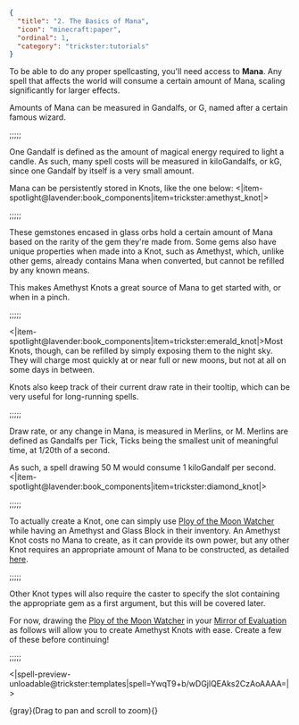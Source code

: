 ```json
{
  "title": "2. The Basics of Mana",
  "icon": "minecraft:paper",
  "ordinal": 1,
  "category": "trickster:tutorials"
}
```

To be able to do any proper spellcasting, you'll need access to **Mana**.
Any spell that affects the world will consume a certain amount of Mana, scaling significantly for larger effects.


Amounts of Mana can be measured in Gandalfs, or G, named after a certain famous wizard. 

;;;;;

One Gandalf is defined as the amount of magical energy required to light a candle.
As such, many spell costs will be measured in kiloGandalfs, or kG, 
since one Gandalf by itself is a very small amount.



Mana can be persistently stored in Knots, like the one below:
<|item-spotlight@lavender:book_components|item=trickster:amethyst_knot|>

;;;;;

These gemstones encased in glass orbs hold a certain 
amount of Mana based on the rarity of the gem they're made from.
Some gems also have unique properties when made into a Knot, such as Amethyst, 
which, unlike other gems, already contains Mana when converted, 
but cannot be refilled by any known means.


This makes Amethyst Knots a great source of Mana to get started with,
or when in a pinch.

;;;;;

<|item-spotlight@lavender:book_components|item=trickster:emerald_knot|>Most Knots, though, can be refilled by simply exposing them to the night sky.
They will charge most quickly at or near full or new moons, but not at all on some days in between.


Knots also keep track of their current draw rate in their tooltip,
which can be very useful for long-running spells.

;;;;;

Draw rate, or any change in Mana, is measured in Merlins, or M.
Merlins are defined as Gandalfs per Tick, 
Ticks being the smallest unit of meaningful time, at 1/20th of a second.


As such, a spell drawing 50 M would consume 1 kiloGandalf per second.
<|item-spotlight@lavender:book_components|item=trickster:diamond_knot|>

;;;;;

To actually create a Knot, one can simply use [Ploy of the Moon Watcher](^trickster:ploys/mana#2)
while having an Amethyst and Glass Block in their inventory.
An Amethyst Knot costs no Mana to create, as it can provide its own power,
but any other Knot requires an appropriate amount of Mana to be constructed, 
as detailed [here](^trickster:concepts/mana).

;;;;;

Other Knot types will also require the caster to specify the slot containing 
the appropriate gem as a first argument, but this will be covered later.


For now, drawing the [Ploy of the Moon Watcher](^trickster:ploys/mana#2) 
in your [Mirror of Evaluation](^trickster:items/mirror_of_evaluation) 
as follows will allow you to create Amethyst Knots with ease.
Create a few of these before continuing!

;;;;;

<|spell-preview-unloadable@trickster:templates|spell=YwqT9+b/wDGjlQEAks2CzAoAAAA=|>

{gray}(Drag to pan and scroll to zoom){}
